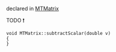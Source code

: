 
declared in [MTMatrix](MTMatrix.hpp.md)

TODO :exclamation:

~~~ { .cpp }
void MTMatrix::subtractScalar(double v)
{
}
~~~

